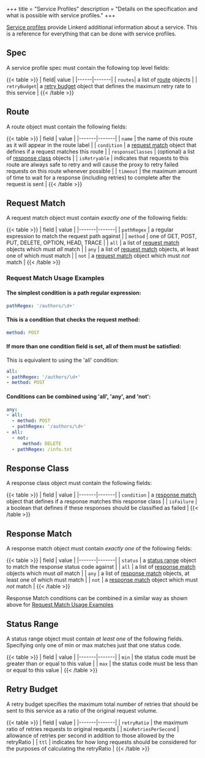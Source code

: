 +++
title = "Service Profiles"
description = "Details on the specification and what is possible with service profiles."
+++

[Service profiles](/2/features/service-profiles/) provide Linkerd additional
information about a service. This is a reference for everything that can be done
with service profiles.

## Spec

A service profile spec must contain the following top level fields:

{{< table >}}
| field| value |
|------|-------|
| `routes`| a list of [route](#route) objects |
| `retryBudget`| a [retry budget](#retry-budget) object that defines the maximum retry rate to this service |
{{< /table >}}

## Route

A route object must contain the following fields:

{{< table >}}
| field | value |
|-------|-------|
| `name` | the name of this route as it will appear in the route label |
| `condition` | a [request match](#request-match) object that defines if a request matches this route |
| `responseClasses` | (optional) a list of [response class](#response-class) objects |
| `isRetryable` | indicates that requests to this route are always safe to retry and will cause the proxy to retry failed requests on this route whenever possible |
| `timeout` | the maximum amount of time to wait for a response (including retries) to complete after the request is sent |
{{< /table >}}

## Request Match

A request match object must contain _exactly one_ of the following fields:

{{< table >}}
| field | value |
|-------|-------|
| `pathRegex` | a regular expression to match the request path against |
| `method` | one of GET, POST, PUT, DELETE, OPTION, HEAD, TRACE |
| `all` | a list of [request match](#request-match) objects which must _all_ match |
| `any` | a list of [request match](#request-match) objects, at least one of which must match |
| `not` | a [request match](#request-match) object which must _not_ match |
{{< /table >}}

### Request Match Usage Examples

#### The simplest condition is a path regular expression:

```yaml
pathRegex: '/authors/\d+'
```

#### This is a condition that checks the request method:

```yaml
method: POST
```

#### If more than one condition field is set, all of them must be satisfied:

This is equivalent to using the 'all' condition:

```yaml
all:
- pathRegex: '/authors/\d+'
- method: POST
```

#### Conditions can be combined using 'all', 'any', and 'not':

```yaml
any:
- all:
  - method: POST
  - pathRegex: '/authors/\d+'
- all:
  - not:
      method: DELETE
  - pathRegex: /info.txt
```

## Response Class

A response class object must contain the following fields:

{{< table >}}
| field | value |
|-------|-------|
| `condition` | a [response match](#response-match) object that defines if a response matches this response class |
| `isFailure` | a boolean that defines if these responses should be classified as failed |
{{< /table >}}

## Response Match

A response match object must contain _exactly one_ of the following fields:

{{< table >}}
| field | value |
|-------|-------|
| `status` | a [status range](#status-range) object to match the response status code against |
| `all` | a list of [response match](#response-match) objects which must _all_ match |
| `any` | a list of [response match](#response-match) objects, at least one of which must match |
| `not` | a [response match](#response-match) object which must _not_ match |
{{< /table >}}

Response Match conditions can be combined in a similar way as shown above for
[Request Match Usage Examples](#request-match-usage-examples)

## Status Range

A status range object must contain _at least one_ of the following fields.
Specifying only one of min or max matches just that one status code.

{{< table >}}
| field | value |
|-------|-------|
| `min` | the status code must be greater than or equal to this value |
| `max` | the status code must be less than or equal to this value |
{{< /table >}}

## Retry Budget

A retry budget specifies the maximum total number of retries that should be sent
to this service as a ratio of the original request volume.

{{< table >}}
| field | value |
|-------|-------|
| `retryRatio` | the maximum ratio of retries requests to original requests |
| `minRetriesPerSecond` | allowance of retries per second in addition to those allowed by the retryRatio |
| `ttl` | indicates for how long requests should be considered for the purposes of calculating the retryRatio |
{{< /table >}}
